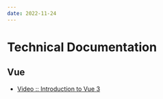```yaml
---
date: 2022-11-24
---
```


# Technical Documentation

## Vue

- [Video :: Introduction to Vue 3](./vue/courses/vue-3.md)


